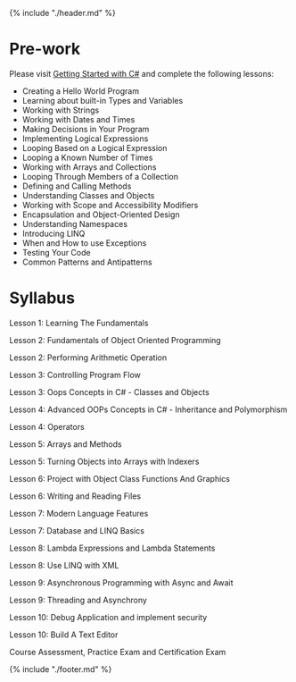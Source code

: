 {% include "./header.md" %}

# Pre-work

Please visit [Getting Started with C#](https://www.microsoft.com/net/tutorials/csharp/getting-started) and complete the following lessons:
* Creating a Hello World Program
* Learning about built-in Types and Variables
* Working with Strings
* Working with Dates and Times
* Making Decisions in Your Program
* Implementing Logical Expressions
* Looping Based on a Logical Expression
* Looping a Known Number of Times
* Working with Arrays and Collections
* Looping Through Members of a Collection
* Defining and Calling Methods
* Understanding Classes and Objects
* Working with Scope and Accessibility Modifiers
* Encapsulation and Object-Oriented Design
* Understanding Namespaces
* Introducing LINQ
* When and How to use Exceptions
* Testing Your Code
* Common Patterns and Antipatterns

# Syllabus


Lesson 1: Learning The Fundamentals

Lesson 2: Fundamentals of Object Oriented Programming

Lesson 2: Performing Arithmetic Operation

Lesson 3: Controlling Program Flow

Lesson 3: Oops Concepts in C# - Classes and Objects

Lesson 4: Advanced OOPs Concepts in C# - Inheritance and  Polymorphism

Lesson 4: Operators

Lesson 5: Arrays and Methods

Lesson 5: Turning Objects into Arrays with Indexers

Lesson 6: Project with Object Class Functions And Graphics

Lesson 6: Writing and Reading Files

Lesson 7: Modern Language Features

Lesson 7: Database and LINQ Basics

Lesson 8: Lambda Expressions and Lambda Statements

Lesson 8: Use LINQ with XML

Lesson 9: Asynchronous Programming with Async and Await

Lesson 9: Threading and Asynchrony

Lesson 10: Debug Application and implement security

Lesson 10: Build A Text Editor

Course Assessment, Practice Exam and Certification Exam

{% include "./footer.md" %}
